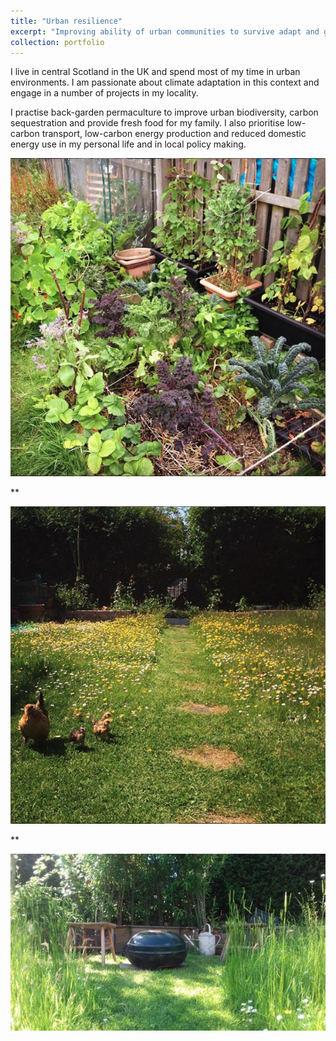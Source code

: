 ```yaml
---
title: "Urban resilience"
excerpt: "Improving ability of urban communities to survive adapt and grow  <br/><img src='/images/Garden.png'>"
collection: portfolio
---
```


I live in central Scotland in the UK and spend most of my time in urban environments. I am passionate about climate adaptation in this context and engage in a number of projects in my locality. 

I practise back-garden permaculture to improve urban biodiversity, carbon sequestration and provide fresh food for my family. I also prioritise low-carbon transport, low-carbon energy production and reduced domestic energy use in my personal life and in local policy making.

![alt text](/images/raisedbeds.png "Back-garden permaculture")

**

![alt text](/images/meadow.png "Back-garden permaculture")

**

![alt text](/images/meadow2.png "Back-garden permaculture")



